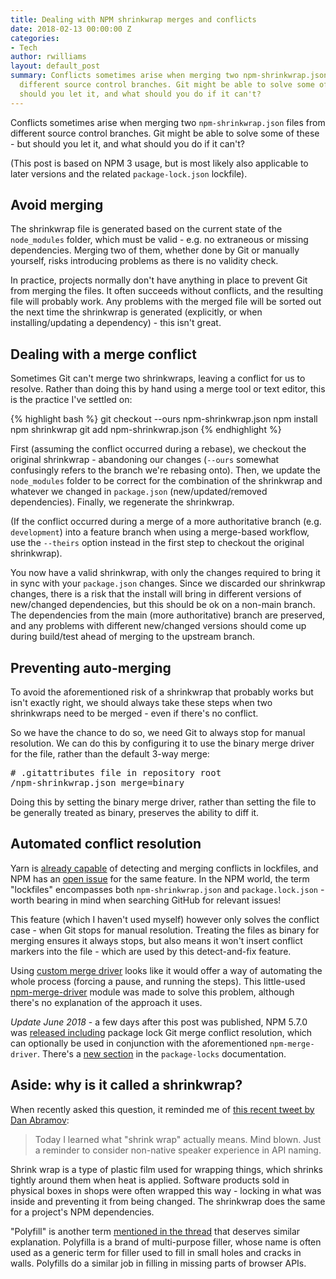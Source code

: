 ```yaml
---
title: Dealing with NPM shrinkwrap merges and conflicts
date: 2018-02-13 00:00:00 Z
categories:
- Tech
author: rwilliams
layout: default_post
summary: Conflicts sometimes arise when merging two npm-shrinkwrap.json files from
  different source control branches. Git might be able to solve some of these - but
  should you let it, and what should you do if it can't?
---
```


Conflicts sometimes arise when merging two `npm-shrinkwrap.json` files from different source control branches. Git might be able to solve some of these - but should you let it, and what should you do if it can't?

(This post is based on NPM 3 usage, but is most likely also applicable to later versions and the related `package-lock.json` lockfile).

## Avoid merging
The shrinkwrap file is generated based on the current state of the `node_modules` folder, which must be valid - e.g. no extraneous or missing dependencies. Merging two of them, whether done by Git or manually yourself, risks introducing problems as there is no validity check.

In practice, projects normally don't have anything in place to prevent Git from merging the files. It often succeeds without conflicts, and the resulting file will probably work. Any problems with the merged file will be sorted out the next time the shrinkwrap is generated (explicitly, or when installing/updating a dependency) - this isn't great.

## Dealing with a merge conflict
Sometimes Git can't merge two shrinkwraps, leaving a conflict for us to resolve. Rather than doing this by hand using a merge tool or text editor, this is the practice I've settled on:

{% highlight bash %}
git checkout --ours npm-shrinkwrap.json
npm install
npm shrinkwrap
git add npm-shrinkwrap.json
{% endhighlight %}

First (assuming the conflict occurred during a rebase), we checkout the original shrinkwrap - abandoning our changes (`--ours` somewhat confusingly refers to the branch we're rebasing onto). Then, we update the `node_modules` folder to be correct for the combination of the shrinkwrap and whatever we changed in `package.json` (new/updated/removed dependencies). Finally, we regenerate the shrinkwrap.

(If the conflict occurred during a merge of a more authoritative branch (e.g. `development`) into a feature branch when using a merge-based workflow, use the `--theirs` option instead in the first step to checkout the original shrinkwrap).

You now have a valid shrinkwrap, with only the changes required to bring it in sync with your `package.json` changes. Since we discarded our shrinkwrap changes, there is a risk that the install will bring in different versions of new/changed dependencies, but this should be ok on a non-main branch. The dependencies from the main (more authoritative) branch are preserved, and any problems with different new/changed versions should come up during build/test ahead of merging to the upstream branch.

## Preventing auto-merging
To avoid the aforementioned risk of a shrinkwrap that probably works but isn't exactly right, we should always take these steps when two shrinkwraps need to be merged - even if there's no conflict.

So we have the chance to do so, we need Git to always stop for manual resolution. We can do this by configuring it to use the binary merge driver for the file, rather than the default 3-way merge:

<pre>
# .gitattributes file in repository root
/npm-shrinkwrap.json merge=binary
</pre>

Doing this by setting the binary merge driver, rather than setting the file to be generally treated as binary, preserves the ability to diff it.

## Automated conflict resolution
Yarn is [already capable](https://github.com/yarnpkg/yarn/pull/3544) of detecting and merging conflicts in lockfiles, and NPM has an [open issue](https://github.com/npm/npm/issues/18007) for the same feature. In the NPM world, the term "lockfiles" encompasses both `npm-shrinkwrap.json` and `package.lock.json` - worth bearing in mind when searching GitHub for relevant issues!

This feature (which I haven't used myself) however only solves the conflict case - when Git stops for manual resolution. Treating the files as binary for merging ensures it always stops, but also means it won't insert conflict markers into the file - which are used by this detect-and-fix feature.

Using [custom merge driver](https://git-scm.com/docs/gitattributes#_performing_a_three_way_merge) looks like it would offer a way of automating the whole process (forcing a pause, and running the steps). This little-used [npm-merge-driver](https://github.com/npm/npm-merge-driver) module was made to solve this problem, although there's no explanation of the approach it uses.

*Update June 2018* - a few days after this post was published, NPM 5.7.0 was [released including](https://github.com/npm/npm/blob/v5.7.0/CHANGELOG.md#package-lock-git-merge-conflict-resolution) package lock Git merge conflict resolution, which can optionally be used in conjunction with the aforementioned `npm-merge-driver`. There's a [new section](https://docs.npmjs.com/files/package-locks#resolving-lockfile-conflicts) in the `package-locks` documentation.

## Aside: why is it called a shrinkwrap?
When recently asked this question, it reminded me of [this recent tweet by Dan Abramov](https://twitter.com/dan_abramov/status/922227584573890561):

> Today I learned what "shrink wrap" actually means. Mind blown. Just a reminder to consider non-native speaker experience in API naming.

Shrink wrap is a type of plastic film used for wrapping things, which shrinks tightly around them when heat is applied. Software products sold in physical boxes in shops were often wrapped this way - locking in what was inside and preventing it from being changed. The shrinkwrap does the same for a project's NPM dependencies.

"Polyfill" is another term [mentioned in the thread](https://twitter.com/shellscape/status/922259729044393984) that deserves similar explanation. Polyfilla is a brand of multi-purpose filler, whose name is often used as a generic term for filler used to fill in small holes and cracks in walls. Polyfills do a similar job in filling in missing parts of browser APIs.
